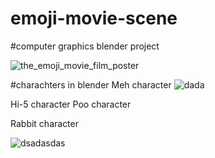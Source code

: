 # emoji-movie-scene
#computer graphics blender project

![the_emoji_movie_film_poster](https://user-images.githubusercontent.com/44041416/50014795-9d76fe80-ffcd-11e8-8bf4-82fe5eb138b0.jpg)


#charachters in blender
Meh character 
![dada](https://user-images.githubusercontent.com/44041416/50014844-c0a1ae00-ffcd-11e8-86ce-72f744ba1f3b.jpg)

Hi-5 character
Poo character

Rabbit character

![dsadasdas](https://user-images.githubusercontent.com/44041416/50014964-078fa380-ffce-11e8-90b1-9eaf43c601da.PNG)



